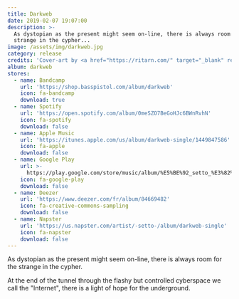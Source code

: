 ```yaml
---
title: Darkweb
date: 2019-02-07 19:07:00
description: >-
  As dystopian as the present might seem on-line, there is always room for the
  strange in the cypher...
image: /assets/img/darkweb.jpg
category: release
credits: 'Cover-art by <a href="https://ritarn.com/" target="_blank" rel="noopener">Mattias “Ritarn” Lindström</a>'
album: darkweb
stores:
  - name: Bandcamp
    url: 'https://shop.basspistol.com/album/darkweb'
    icon: fa-bandcamp
    download: true
  - name: Spotify
    url: 'https://open.spotify.com/album/0meSZO7BeGoHJc6BWnRvhN'
    icon: fa-spotify
    download: false
  - name: Apple Music
    url: 'https://itunes.apple.com/us/album/darkweb-single/1449847586'
    icon: fa-apple
    download: false
  - name: Google Play
    url: >-
      https://play.google.com/store/music/album/%E5%BE%92_setto_%E3%82%BB%E3%83%83%E3%83%88_Darkweb?id=Bcrzzrtj7yfcyladynit7hg4age
    icon: fa-google-play
    download: false
  - name: Deezer
    url: 'https://www.deezer.com/fr/album/84669482'
    icon: fa-creative-commons-sampling
    download: false
  - name: Napster
    url: 'https://us.napster.com/artist/-setto-/album/darkweb-single'
    icon: fa-napster
    download: false
---
```


As dystopian as the present might seem on-line, there is always room for the strange in the cypher.

At the end of the tunnel through the flashy but controlled cyberspace we call the "Internet", there is a light of hope for the underground.

